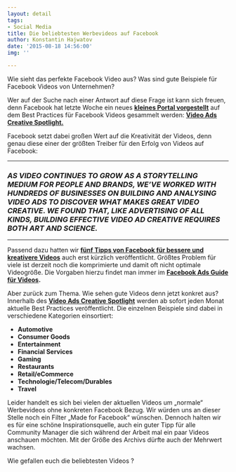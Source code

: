 ```yaml
---
layout: detail
tags:
- Social Media
title: Die beliebtesten Werbevideos auf Facebook
author: Konstantin Hajwatov
date: '2015-08-18 14:56:00'
img: ''

---
```

Wie sieht das perfekte Facebook Video aus? Was sind gute Beispiele für Facebook Videos von Unternehmen?

Wer auf der Suche nach einer Antwort auf diese Frage ist kann sich freuen, denn Facebook hat letzte Woche ein neues [**kleines Portal vorgestellt**](https://web.archive.org/web/20151105043020/https://www.facebook.com/business/news/Video-Ad-Best-Practices) auf dem Best Practices für Facebook Videos gesammelt werden: [**Video Ads Creative Spotlight.**](https://web.archive.org/web/20151105043020/http://insights.fb.com/video-ad-creative-spotlight/)

Facebook setzt dabei großen Wert auf die Kreativität der Videos, denn genau diese einer der größten Treiber für den Erfolg von Videos auf Facebook:

***

### _AS VIDEO CONTINUES TO GROW AS A STORYTELLING MEDIUM FOR PEOPLE AND BRANDS, WE’VE WORKED WITH HUNDREDS OF BUSINESSES ON BUILDING AND ANALYSING VIDEO ADS TO DISCOVER WHAT MAKES GREAT VIDEO CREATIVE. WE FOUND THAT, LIKE ADVERTISING OF ALL KINDS, BUILDING EFFECTIVE VIDEO AD CREATIVE REQUIRES BOTH ART AND SCIENCE._

***

Passend dazu hatten wir [**fünf Tipps von Facebook für bessere und kreativere Videos**](https://web.archive.org/web/20151105043020/http://allfacebook.de/video/5-video-tipps) auch erst kürzlich veröffentlicht. Größtes Problem für viele ist derzeit noch die komprimierte und damit oft nicht optimale Videogröße. Die Vorgaben hierzu findet man immer im [**Facebook Ads Guide für Videos**](https://web.archive.org/web/20151105043020/http://insights.fb.com/video-ad-creative-spotlight/)**.**

Aber zurück zum Thema. Wie sehen gute Videos denn jetzt konkret aus? Innerhalb des [**Video Ads Creative Spotlight**](https://web.archive.org/web/20151105043020/http://insights.fb.com/video-ad-creative-spotlight/) werden ab sofort jeden Monat aktuelle Best Practices veröffentlicht. Die einzelnen Beispiele sind dabei in verschiedene Kategorien einsortiert:

* **Automotive**
* **Consumer Goods**
* **Entertainment**
* **Financial Services**
* **Gaming**
* **Restaurants**
* **Retail/eCommerce**
* **Technologie/Telecom/Durables**
* **Travel**

Leider handelt es sich bei vielen der aktuellen Videos um „normale“ Werbevideos ohne konkreten Facebook Bezug. Wir würden uns an dieser Stelle noch ein Filter „Made for Facebook“ wünschen. Dennoch halten wir es für eine schöne Inspirationsquelle, auch ein guter Tipp für alle Community Manager die sich während der Arbeit mal ein paar Videos anschauen möchten. Mit der Größe des Archivs dürfte auch der Mehrwert wachsen.

Wie gefallen euch die beliebtesten Videos ?